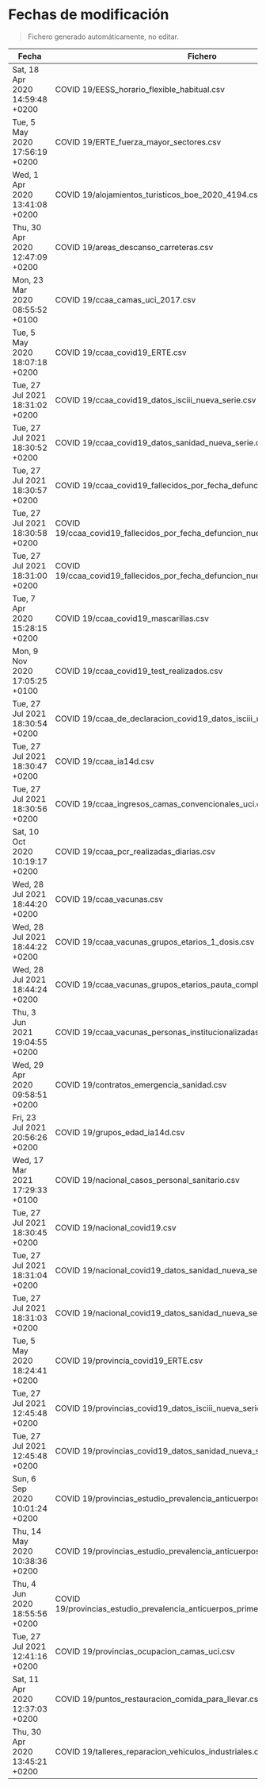 # Fechas de modificación

> Fichero generado automáticamente, no editar.

| Fecha                           | Fichero                  |
|---------------------------------|--------------------------|
| Sat, 18 Apr 2020 14:59:48 +0200  | COVID 19/EESS_horario_flexible_habitual.csv |
| Tue, 5 May 2020 17:56:19 +0200  | COVID 19/ERTE_fuerza_mayor_sectores.csv |
| Wed, 1 Apr 2020 13:41:08 +0200  | COVID 19/alojamientos_turisticos_boe_2020_4194.csv |
| Thu, 30 Apr 2020 12:47:09 +0200  | COVID 19/areas_descanso_carreteras.csv |
| Mon, 23 Mar 2020 08:55:52 +0100  | COVID 19/ccaa_camas_uci_2017.csv |
| Tue, 5 May 2020 18:07:18 +0200  | COVID 19/ccaa_covid19_ERTE.csv |
| Tue, 27 Jul 2021 18:31:02 +0200  | COVID 19/ccaa_covid19_datos_isciii_nueva_serie.csv |
| Tue, 27 Jul 2021 18:30:52 +0200  | COVID 19/ccaa_covid19_datos_sanidad_nueva_serie.csv |
| Tue, 27 Jul 2021 18:30:57 +0200  | COVID 19/ccaa_covid19_fallecidos_por_fecha_defuncion_nueva_serie.csv |
| Tue, 27 Jul 2021 18:30:58 +0200  | COVID 19/ccaa_covid19_fallecidos_por_fecha_defuncion_nueva_serie_long.csv |
| Tue, 27 Jul 2021 18:31:00 +0200  | COVID 19/ccaa_covid19_fallecidos_por_fecha_defuncion_nueva_serie_original.csv |
| Tue, 7 Apr 2020 15:28:15 +0200  | COVID 19/ccaa_covid19_mascarillas.csv |
| Mon, 9 Nov 2020 17:05:25 +0100  | COVID 19/ccaa_covid19_test_realizados.csv |
| Tue, 27 Jul 2021 18:30:54 +0200  | COVID 19/ccaa_de_declaracion_covid19_datos_isciii_nueva_serie.csv |
| Tue, 27 Jul 2021 18:30:47 +0200  | COVID 19/ccaa_ia14d.csv |
| Tue, 27 Jul 2021 18:30:56 +0200  | COVID 19/ccaa_ingresos_camas_convencionales_uci.csv |
| Sat, 10 Oct 2020 10:19:17 +0200  | COVID 19/ccaa_pcr_realizadas_diarias.csv |
| Wed, 28 Jul 2021 18:44:20 +0200  | COVID 19/ccaa_vacunas.csv |
| Wed, 28 Jul 2021 18:44:22 +0200  | COVID 19/ccaa_vacunas_grupos_etarios_1_dosis.csv |
| Wed, 28 Jul 2021 18:44:24 +0200  | COVID 19/ccaa_vacunas_grupos_etarios_pauta_completa.csv |
| Thu, 3 Jun 2021 19:04:55 +0200  | COVID 19/ccaa_vacunas_personas_institucionalizadas.csv |
| Wed, 29 Apr 2020 09:58:51 +0200  | COVID 19/contratos_emergencia_sanidad.csv |
| Fri, 23 Jul 2021 20:56:26 +0200  | COVID 19/grupos_edad_ia14d.csv |
| Wed, 17 Mar 2021 17:29:33 +0100  | COVID 19/nacional_casos_personal_sanitario.csv |
| Tue, 27 Jul 2021 18:30:45 +0200  | COVID 19/nacional_covid19.csv |
| Tue, 27 Jul 2021 18:31:04 +0200  | COVID 19/nacional_covid19_datos_sanidad_nueva_serie.csv |
| Tue, 27 Jul 2021 18:31:03 +0200  | COVID 19/nacional_covid19_datos_sanidad_nueva_serie_grupos_edad.csv |
| Tue, 5 May 2020 18:24:41 +0200  | COVID 19/provincia_covid19_ERTE.csv |
| Tue, 27 Jul 2021 12:45:48 +0200  | COVID 19/provincias_covid19_datos_isciii_nueva_serie.csv |
| Tue, 27 Jul 2021 12:45:48 +0200  | COVID 19/provincias_covid19_datos_sanidad_nueva_serie.csv |
| Sun, 6 Sep 2020 10:01:24 +0200  | COVID 19/provincias_estudio_prevalencia_anticuerpos_final.csv |
| Thu, 14 May 2020 10:38:36 +0200  | COVID 19/provincias_estudio_prevalencia_anticuerpos_primera_ronda.csv |
| Thu, 4 Jun 2020 18:55:56 +0200  | COVID 19/provincias_estudio_prevalencia_anticuerpos_primera_y_segunda_ronda.csv |
| Tue, 27 Jul 2021 12:41:16 +0200  | COVID 19/provincias_ocupacion_camas_uci.csv |
| Sat, 11 Apr 2020 12:37:03 +0200  | COVID 19/puntos_restauracion_comida_para_llevar.csv |
| Thu, 30 Apr 2020 13:45:21 +0200  | COVID 19/talleres_reparacion_vehiculos_industriales.csv |
